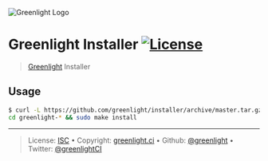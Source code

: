 ![Greenlight Logo](https://gitcdn.link/repo/greenlight/brand/master/logo/banner.svg)

# Greenlight Installer [![License][license-image]][license-url]

> [Greenlight][] Installer

## Usage

```bash
$ curl -L https://github.com/greenlight/installer/archive/master.tar.gz | tar xvz
cd greenlight-* && sudo make install
```

---

> License: [ISC][license-url] • 
> Copyright: [greenlight.ci](https://greenlight.ci) • 
> Github: [@greenlight](https://github.com/greenlight) • 
> Twitter: [@greenlightCI](https://twitter.com/greenlightCI)

[greenlight]: https://greenlight.ci

[license-image]: https://img.shields.io/github/license/greenlight/installer.svg?style=flat-square

[license-url]: http://choosealicense.com/licenses/isc/
